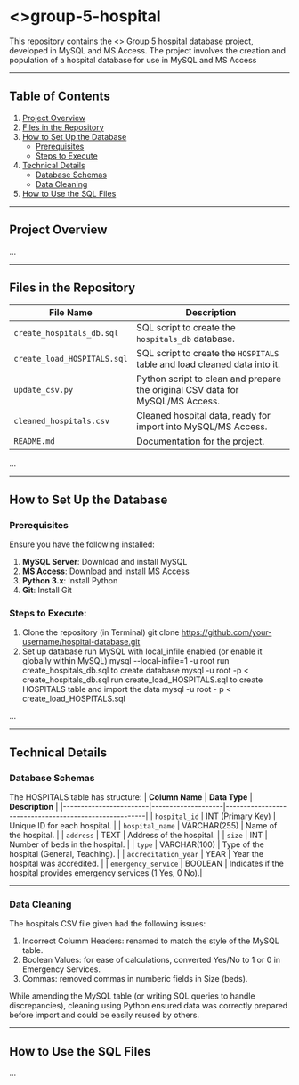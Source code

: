 # <>group-5-hospital
This repository contains the <> Group 5 hospital database project, developed in MySQL and MS Access. The project involves the creation and population of a hospital database for use in MySQL and MS Access

---

## Table of Contents
1. [Project Overview](#project-overview)
2. [Files in the Repository](#files-in-the-repository)
3. [How to Set Up the Database](#how-to-set-up-the-database)
   - [Prerequisites](#prerequisites)
   - [Steps to Execute](#steps-to-execute)
4. [Technical Details](#technical-details)
   - [Database Schemas](#database-schemas)
   - [Data Cleaning](#data-cleaning)
5. [How to Use the SQL Files](#how-to-use-the-sql-files)

---

## Project Overview
...

---

## Files in the Repository

| **File Name**              | **Description**                                                                 |
|----------------------------|---------------------------------------------------------------------------------|
| `create_hospitals_db.sql`  | SQL script to create the `hospitals_db` database.                               |
| `create_load_HOSPITALS.sql`| SQL script to create the `HOSPITALS` table and load cleaned data into it.       |
| `update_csv.py`            | Python script to clean and prepare the original CSV data for MySQL/MS Access.   |
| `cleaned_hospitals.csv`    | Cleaned hospital data, ready for import into MySQL/MS Access.                   |
| `README.md`                | Documentation for the project.   
...

---

## How to Set Up the Database

### Prerequisites
Ensure you have the following installed:
1. **MySQL Server**: Download and install MySQL
2. **MS Access**: Download and install MS Access
3. **Python 3.x**: Install Python
4. **Git**: Install Git 

### Steps to Execute:
1. Clone the repository (in Terminal)
     git clone https://github.com/your-username/hospital-database.git
2. Set up database
     run MySQL with local_infile enabled (or enable it globally within MySQL)
        mysql --local-infile=1 -u root
     run create_hospitals_db.sql to create database 
        mysql -u root -p < create_hospitals_db.sql
     run create_load_HOSPITALS.sql to create HOSPITALS table and import the data
        mysql -u root - p < create_load_HOSPITALS.sql
   
...


---

## Technical Details

### Database Schemas
The HOSPITALS table has structure:
| **Column Name**        | **Data Type**      | **Description**                                       |
|------------------------|--------------------|-------------------------------------------------------|
| `hospital_id`          | INT (Primary Key)  | Unique ID for each hospital.                          |
| `hospital_name`        | VARCHAR(255)       | Name of the hospital.                                 |
| `address`              | TEXT               | Address of the hospital.                              |
| `size`                 | INT                | Number of beds in the hospital.                       |
| `type`                 | VARCHAR(100)       | Type of the hospital (General, Teaching).             |
| `accreditation_year`   | YEAR               | Year the hospital was accredited.                     |
| `emergency_service`    | BOOLEAN            | Indicates if the hospital provides emergency services (1 Yes, 0 No).|


---

### Data Cleaning
The hospitals CSV file given had the following issues:
  1. Incorrect Columm Headers: renamed to match the style of the MySQL table.
  2. Boolean Values: for ease of calculations, converted Yes/No to 1 or 0 in Emergency Services.
  3. Commas: removed commas in numberic fields in Size (beds).

While amending the MySQL table (or writing SQL queries to handle discrepancies), cleaning using Python ensured data was 
correctly prepared before import and could be easily reused by others. 

---

## How to Use the SQL Files
...


